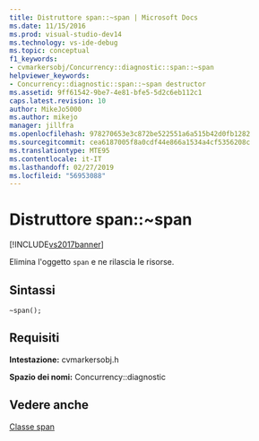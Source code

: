 ```yaml
---
title: Distruttore span::~span | Microsoft Docs
ms.date: 11/15/2016
ms.prod: visual-studio-dev14
ms.technology: vs-ide-debug
ms.topic: conceptual
f1_keywords:
- cvmarkersobj/Concurrency::diagnostic::span::~span
helpviewer_keywords:
- Concurrency::diagnostic::span::~span destructor
ms.assetid: 9ff61542-9be7-4e81-bfe5-5d2c6eb112c1
caps.latest.revision: 10
author: MikeJo5000
ms.author: mikejo
manager: jillfra
ms.openlocfilehash: 978270653e3c872be522551a6a515b42d0fb1282
ms.sourcegitcommit: cea6187005f8a0cdf44e866a1534a4cf5356208c
ms.translationtype: MTE95
ms.contentlocale: it-IT
ms.lasthandoff: 02/27/2019
ms.locfileid: "56953088"
---
```

# <a name="spanspan-destructor"></a>Distruttore span::~span

[!INCLUDE[vs2017banner](../includes/vs2017banner.md)]

Elimina l'oggetto `span` e ne rilascia le risorse.

## <a name="syntax"></a>Sintassi

```
~span();
```

## <a name="requirements"></a>Requisiti

**Intestazione:** cvmarkersobj.h

**Spazio dei nomi:** Concurrency::diagnostic

## <a name="see-also"></a>Vedere anche

[Classe span](../profiling/span-class.md)
